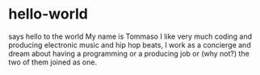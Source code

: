 # hello-world
says hello to the world
My name is Tommaso I like very much coding and producing electronic music and hip hop beats, I work as a concierge and dream about having a programming or a producing job or (why not?) the two of them joined as one.
